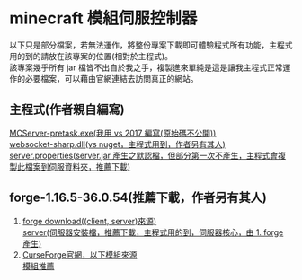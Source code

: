 # minecraft 模組伺服控制器
以下只是部分檔案，若無法運作，將整份專案下載即可體驗程式所有功能，主程式用的到的請放在該專案的位置(相對於主程式)。  
該專案幾乎所有 jar 檔皆不出自於我之手，複製進來單純是這是讓我主程式正常運作的必要檔案，可以藉由官網連結去訪問真正的網站。
## 主程式(作者親自編寫)
[MCServer-pretask.exe(我用 vs 2017 編寫(原始碼不公開))](/MCServer-pretask.exe)  
[websocket-sharp.dll(vs nuget，主程式用到，作者另有其人)](/websocket-sharp.dll)  
[server.properties(server.jar 產生之默認檔，但部分第一次不產生，主程式會複製此檔案到伺服資料夾，推薦下載)](/config/server.properties)
## forge-1.16.5-36.0.54(推薦下載，作者另有其人)  
1. [forge download((client, server)來源)](https://files.minecraftforge.net/net/minecraftforge/forge/)  
[server(伺服器安裝檔，推薦下載，主程式用的到，伺服器核心，由 1. forge 產生)](/installer/forge-1.16.5-36.0.54)  
2. [CurseForge官網，以下模組來源](https://www.curseforge.com/minecraft/mc-mods)  
[模組推薦](mods/forge-1.16.5-36.0.54/README.md)  